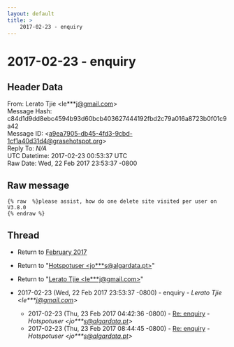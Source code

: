 ```yaml
---
layout: default
title: >
    2017-02-23 - enquiry
---
```


# 2017-02-23 - enquiry

## Header Data

From: Lerato Tjie \<le***j@gmail.com\><br>
Message Hash: c84d1d9dd8ebc4594b93d60bcb403627444192fbd2c79a016a8723b0f01c9a42<br>
Message ID: \<a9ea7905-db45-4fd3-9cbd-1cf1a40d31d4@grasehotspot.org\><br>
Reply To: _N/A_<br>
UTC Datetime: 2017-02-23 00:53:37 UTC<br>
Raw Date: Wed, 22 Feb 2017 23:53:37 -0800<br>

## Raw message

```
{% raw  %}please assist, how do one delete site visited per user on V3.8.0
{% endraw %}
```

## Thread

+ Return to [February 2017](/archive/2017/02)

+ Return to "[Hotspotuser <jo***s<span>@</span>algardata.pt>](/authors/jo___s_at_algardata_pt)"
+ Return to "[Lerato Tjie <le***j<span>@</span>gmail.com>](/authors/le___j_at_gmail_com)"

+ 2017-02-23 (Wed, 22 Feb 2017 23:53:37 -0800) - enquiry - _Lerato Tjie \<le***j@gmail.com\>_
  + 2017-02-23 (Thu, 23 Feb 2017 04:42:36 -0800) - [Re: enquiry](/archive/2017/02/1ac1ece06b79e3a0dcd1b9f4a1dfe8ec45ef91ca15fbe081773797691dd8e085) - _Hotspotuser \<jo***s@algardata.pt\>_
  + 2017-02-23 (Thu, 23 Feb 2017 08:44:45 -0800) - [Re: enquiry](/archive/2017/02/c211013900d9b596d9c6db045791b5f71d014092031c3fef62e55ac16585fc4c) - _Hotspotuser \<jo***s@algardata.pt\>_

